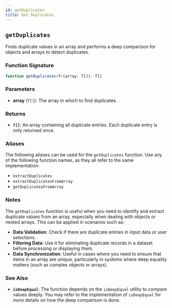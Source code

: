```yaml
---
id: getDuplicates
title: Get Duplicates
---
```


## `getDuplicates`

Finds duplicate values in an array and performs a deep comparison for objects and arrays to detect duplicates.

### Function Signature

```typescript
function getDuplicates<T>(array: T[]): T[]
```

### Parameters

- **array** (`T[]`): The array in which to find duplicates.

### Returns

- **`T[]`**: An array containing all duplicate entries. Each duplicate entry is only returned once.

### Aliases

The following aliases can be used for the `getDuplicates` function. Use any of the following function names, as they all refer to the same implementation:

- `extractDuplicates`
- `extractDuplicatesFromArray`
- `getDuplicatesFromArray`

### Notes

The `getDuplicates` function is useful when you need to identify and extract duplicate values from an array, especially when dealing with objects or nested arrays. This can be applied in scenarios such as:

- **Data Validation**: Check if there are duplicate entries in input data or user selections.
- **Filtering Data**: Use it for eliminating duplicate records in a dataset before processing or displaying them.
- **Data Synchronization**: Useful in cases where you need to ensure that items in an array are unique, particularly in systems where deep equality matters (such as complex objects or arrays).

### See Also

- **`isDeepEqual`**: The function depends on the `isDeepEqual` utility to compare values deeply. You may refer to the implementation of `isDeepEqual` for more details on how the deep comparison is done.
